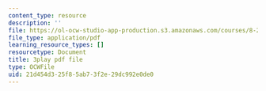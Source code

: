 ```yaml
---
content_type: resource
description: ''
file: https://ol-ocw-studio-app-production.s3.amazonaws.com/courses/8-286-the-early-universe-fall-2013/21d454d325f85ab73f2e29dc992e0de0_dBhMcn7UDs0.pdf
file_type: application/pdf
learning_resource_types: []
resourcetype: Document
title: 3play pdf file
type: OCWFile
uid: 21d454d3-25f8-5ab7-3f2e-29dc992e0de0
---
```

